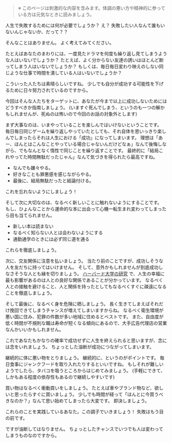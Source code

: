 <!-- 人生で失敗する方法 -->
<!-- 〜「失敗」するために生きている多くの人々へ〜 -->

> ※ このページは刺激的な内容を含みます。体調の悪い方や精神的に参っている方は元気なときに読みましょう。

人生で失敗するためには何が必要でしょうか？
え？ 失敗したい人なんて誰もいないんじゃないか、だって？？

そんなことはありません。
よく考えてみてください。

たとえばあなたのまわりには、一度見たドラマを何度も繰り返し見てしまうような人はいないでしょうか？
たとえば、よく分からない友達の誘いはほとんど断ってしまう人はいないでしょうか？
もしくは、毎日毎日変わり映えのしない同じような仕事で時間を潰している人はいないでしょうか？

こういった人たちは素晴らしいですね。
少しでも自分が成功する可能性を下げるために日々努力されているのですから。

今回はそんな人たちをターゲットに、あなたが今まで以上に成功しないためにはどうすべきか指南しましょう。
(いますぐ死んでしまう、というのも一つの解かもしれませんが、死ぬのは怖いので今回のお話の対象外とします)

まず大事なのは、いまやっていることを楽しんではいけないということです。
毎日毎日同じゲームを繰り返しやっていたとしても、それ自体を思いっきり楽しんでしまったらそれは人生における「成功」になってしまいます。
理想は「あー、ほんとはこんなことやっている場合じゃないんだけどなぁ」なんて後悔しながら、でもなんとなく惰性で同じことを繰り返すことです。
最終的に「結局これやってた時間無駄だったじゃん」なんて気づきを得られたら最高ですね。

- なんでも嫌々やる。
- 好きなことも罪悪感を感じながらやる。
- 最後に、結局無駄だったと結論付ける。

これを忘れないようにしましょう！

そして次に大切なのは、なるべく新しいことに触れないようにすることです。
もし、ひょんなことから運命的な本に出会って心機一転生まれ変わってしまったら目も当てられません。

- 新しい本は読まない
- なるべく知らない人とは会わないようにする
- 通勤通学のときには必ず同じ道を通る

これらを徹底しましょう。

次に、交友関係に注意を払いましょう。
当たり前のことですが、成功しそうな人を友だちに持ってはいけません。
そして、意外かもしれませんが到底成功しなさそうな人とも縁を切りましょう。
[ハーバード大学の研究](https://www.ted.com/talks/robert_waldinger_what_makes_a_good_life_lessons_from_the_longest_study_on_happiness/transcript?language=ja) で、人生の幸福に最も影響があるのは人との良好な関係であることが分かっています。
なるべく人との接触を避けること、人と関係を持ったとしてもなるべくすぐに疎遠になることを徹底しましょう。

そして最後に、なるべく身を危険に晒しましょう。
長く生きてしまえばそれだけ挽回できてしまうチャンスが増えてしまいますからね。
なるべく衛生環境が悪い国に住み、犯罪の件数が多い地域に住めるとベストです。
また、自由度が低く時間が不規則な職は寿命が短くなる傾向にあるので、大手広告代理店の営業なんかいいかもしれません。

これであなたもかなりの確率で成功せずに人生を終えられると思いますが、念には念をいれましょう。
ちょっとした油断が成功につながってしまいます。

継続的に体に悪い物をとりましょう。
継続的に、というのがポイントです。
毎日食事にジャンクフードを取り入れたりするといいですね。
もしそれが難しいようでしたら、タバコを吸うところからはじめてみましょう。
(手軽にできて、しかもある程度の依存性もあるので継続しやすいです)

買い物はなるべく衝動買いをしましょう。
たとえば車やブランド物など、欲しいと思ったらすぐに買いましょう。
少しでも時間が経って「ほんとに今買うべきなのか？」なんて思い始めてしまったら大変です。
即決しましょう。

これらのことを実践しているあなた。この調子でいきましょう！
失敗はもう目の前です。

ですが油断してはなりません。
ちょっとしたチャンスでいつでも人は変わってしまうものなのですから。
